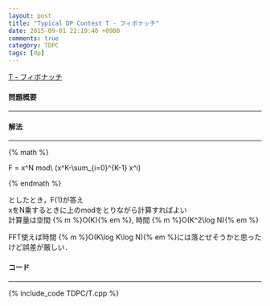 ```yaml
---
layout: post
title: "Typical DP Contest T - フィボナッチ"
date: 2015-09-01 22:19:40 +0900
comments: true
category: TDPC
tags: [dp]
---
```


[T - フィボナッチ](http://tdpc.contest.atcoder.jp/tasks/tdpc_fibonacci)

#### 問題概要

****

#### 解法

****

{% math %}

F = x^N mod\ (x^K-\sum_{i=0}^{K-1} x^i)

{% endmath %}

としたとき，F(1)が答え  
xをN乗するときに上のmodをとりながら計算すればよい  
計算量は空間 {% m %}O(K){% em %}, 時間 {% m %}O(K^2\log N){% em %}  
  
FFT使えば時間 {% m %}O(K\log K\log N){% em %}には落とせそうかと思ったけど誤差が厳しい．

#### コード

****

{% include_code TDPC/T.cpp %}
